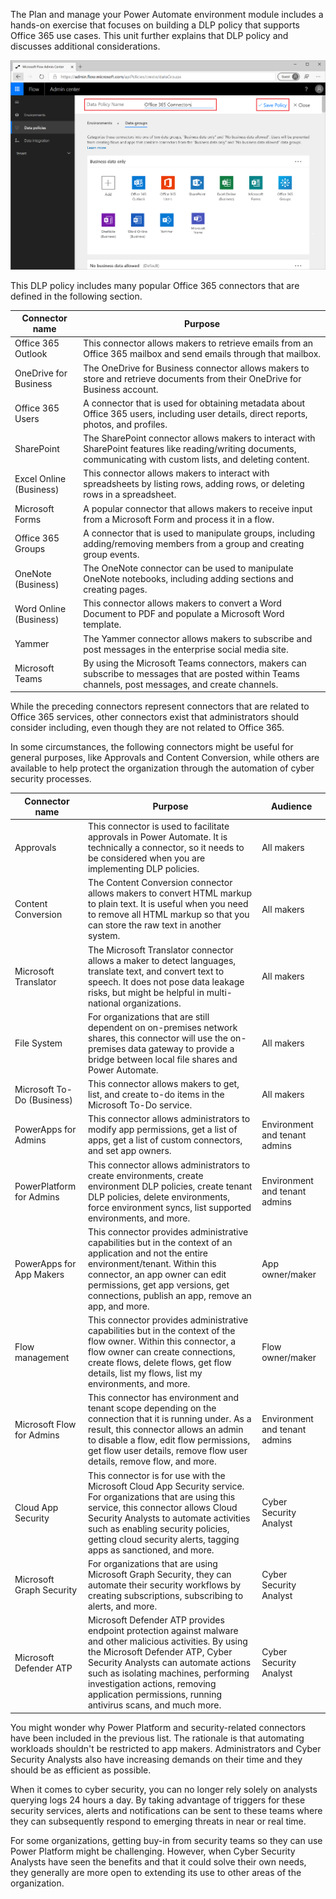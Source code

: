 The Plan and manage your Power Automate environment module includes 
a hands-on exercise that focuses on building a DLP policy 
that supports Office 365 use cases. This unit further 
explains that DLP policy and discusses additional considerations.

![Office 365](../media/3-office-365.png)

This DLP policy includes many popular Office 365 connectors that are defined in the following section.


| Connector name          | Purpose                                                                                                                                                           |
|-------------------------|-------------------------------------------------------------------------------------------------------------------------------------------------------------------|
| Office 365 Outlook      | This connector allows makers to retrieve emails from an Office 365 mailbox and send emails through that mailbox.                                                  |
| OneDrive for Business   | The OneDrive for Business connector allows makers to store and retrieve documents from their OneDrive for Business account.                                       |
| Office 365 Users        | A connector that is used for obtaining metadata about Office 365 users, including user details, direct reports, photos, and profiles.                             |
| SharePoint              | The SharePoint connector allows makers to interact with SharePoint features like reading/writing documents, communicating with custom lists, and deleting content. |
| Excel Online (Business) | This connector allows makers to interact with spreadsheets by listing rows, adding rows, or deleting rows in a spreadsheet.                                        |
| Microsoft Forms         | A popular connector that allows makers to receive input from a Microsoft Form and process it in a flow.                                                           |
| Office 365 Groups       | A connector that is used to manipulate groups, including adding/removing members from a group and creating group events.                                                  |
| OneNote (Business)      | The OneNote connector can be used to manipulate OneNote notebooks, including adding sections and creating pages.                                                   |
| Word Online (Business)  | This connector allows makers to convert a Word Document to PDF and populate a Microsoft Word template.                                                            |
| Yammer                  | The Yammer connector allows makers to subscribe and post messages in the enterprise social media site.                                                            |
| Microsoft Teams         | By using the Microsoft Teams connectors, makers can subscribe to messages that are posted within Teams channels, post messages, and create channels.                            |

While the preceding connectors represent connectors that are related
to Office 365 services, other connectors exist that
administrators should consider including, even though they are not
related to Office 365. 

In some circumstances, the following connectors might be useful for general 
purposes, like Approvals and Content Conversion, while others are available 
to help protect the organization through the automation of cyber security 
processes.

 | Connector name             | Purpose                                                                                                                                                                                                                                                                                                                | Audience                      |
|----------------------------|------------------------------------------------------------------------------------------------------------------------------------------------------------------------------------------------------------------------------------------------------------------------------------------------------------------------|-------------------------------|
| Approvals                  | This connector is used to facilitate approvals in Power Automate. It is technically a connector, so it needs to be considered when you are implementing DLP policies.                                                                                                                                                           | All makers                    |
| Content Conversion         | The Content Conversion connector allows makers to convert HTML markup to plain text. It is useful when you need to remove all HTML markup so that you can store the raw text in another system.                                                                                                                 | All makers                    |
| Microsoft Translator       | The Microsoft Translator connector allows a maker to detect languages, translate text, and convert text to speech. It does not pose data leakage risks, but might be helpful in multi-national organizations.                                                                                                        | All makers                    |
| File System                | For organizations that are still dependent on on-premises network shares, this connector will use the on-premises data gateway to provide a bridge between local file shares and Power Automate.                                                                                                                     | All makers                    |
| Microsoft To-Do (Business) | This connector allows makers to get, list, and create to-do items in the Microsoft To-Do service.                                                                                                                                                                                                                       | All makers                    |
| PowerApps for Admins       | This connector allows administrators to modify app permissions, get a list of apps, get a list of custom connectors, and set app owners.                                                                                                                                                                                | Environment and tenant admins |
| PowerPlatform for Admins   | This connector allows administrators to create environments, create environment DLP policies, create tenant DLP policies, delete environments, force environment syncs, list supported environments, and more.                                                                                                          | Environment and tenant admins |
| PowerApps for App Makers   | This connector provides administrative capabilities but in the context of an application and not the entire environment/tenant. Within this connector, an app owner can edit permissions, get app versions, get connections, publish an app, remove an app, and more.                                                  | App owner/maker               |
| Flow management            | This connector provides administrative capabilities but in the context of the flow owner. Within this connector, a flow owner can create connections, create flows, delete flows, get flow details, list my flows, list my environments, and more.                                                                     | Flow owner/maker              |
| Microsoft Flow for Admins  | This connector has environment and tenant scope depending on the connection that it is running under. As a result, this connector allows an admin to disable a flow, edit flow permissions, get flow user details, remove flow user details, remove flow, and more.                                                   | Environment and tenant admins |
| Cloud App Security         | This connector is for use with the Microsoft Cloud App Security service. For organizations that are using this service, this connector allows Cloud Security Analysts to automate activities such as enabling security policies, getting cloud security alerts, tagging apps as sanctioned, and more.                   | Cyber Security Analyst        |
| Microsoft Graph Security   | For organizations that are using Microsoft Graph Security, they can automate their security workflows by creating subscriptions, subscribing to alerts, and more.                                                                                                                                                       | Cyber Security Analyst        |
| Microsoft Defender ATP     | Microsoft Defender ATP provides endpoint protection against malware and other malicious activities. By using the Microsoft Defender ATP, Cyber Security Analysts can automate actions such as isolating machines, performing investigation actions, removing application permissions, running antivirus scans, and much more. | Cyber Security Analyst        |

You might wonder why Power Platform and security-related connectors
have been included in the previous list. The rationale is that automating
workloads shouldn't be restricted to app makers. Administrators and Cyber
Security Analysts also have increasing demands on their time and they
should be as efficient as possible.

When it comes to cyber security, you can no longer rely solely on
analysts querying logs 24 hours a day. By taking advantage of triggers
for these security services, alerts and notifications can be sent to
these teams where they can subsequently respond to emerging threats in
near or real time. 

For some organizations, getting buy-in from security teams so they can use  
Power Platform might be challenging. However, when Cyber Security Analysts 
have seen the benefits and that it could solve their own needs, they generally are more 
open to extending its use to other areas of the organization.
